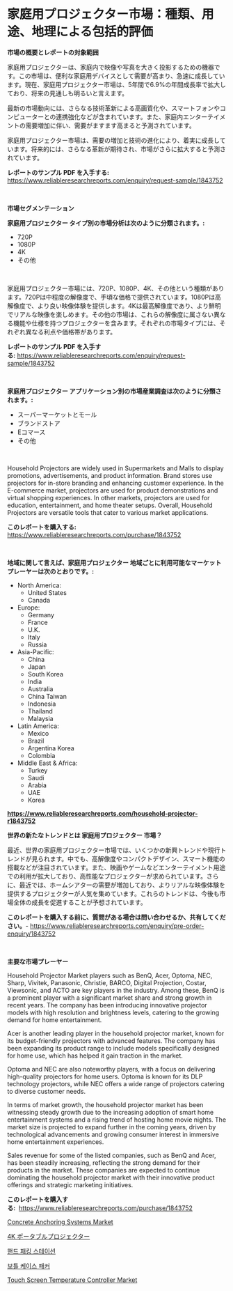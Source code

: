 <p><h1>家庭用プロジェクター市場：種類、用途、地理による包括的評価</h1></p><p><strong>市場の概要とレポートの対象範囲</strong></p>
<p><p>家庭用プロジェクターは、家庭内で映像や写真を大きく投影するための機器です。この市場は、便利な家庭用デバイスとして需要が高まり、急速に成長しています。現在、家庭用プロジェクター市場は、5年間で6.9%の年間成長率で拡大しており、将来の見通しも明るいと言えます。</p><p>最新の市場動向には、さらなる技術革新による高画質化や、スマートフォンやコンピューターとの連携強化などが含まれています。また、家庭内エンターテイメントの需要増加に伴い、需要がますます高まると予測されています。</p><p>家庭用プロジェクター市場は、需要の増加と技術の進化により、着実に成長しています。将来的には、さらなる革新が期待され、市場がさらに拡大すると予測されています。</p></p>
<p><strong>レポートのサンプル PDF を入手する:</strong> <a href="https://www.reliableresearchreports.com/enquiry/request-sample/1843752">https://www.reliableresearchreports.com/enquiry/request-sample/1843752</a></p>
<p>&nbsp;</p>
<p><strong>市場セグメンテーション</strong></p>
<p><strong>家庭用プロジェクター タイプ別の市場分析は次のように分類されます。:</strong></p>
<p><ul><li>720P</li><li>1080P</li><li>4K</li><li>その他</li></ul></p>
<p>&nbsp;</p>
<p><p>家庭用プロジェクター市場には、720P、1080P、4K、その他という種類があります。720Pは中程度の解像度で、手頃な価格で提供されています。1080Pは高解像度で、より良い映像体験を提供します。4Kは最高解像度であり、より鮮明でリアルな映像を楽しめます。その他の市場は、これらの解像度に属さない異なる機能や仕様を持つプロジェクターを含みます。それぞれの市場タイプには、それぞれ異なる利点や価格帯があります。</p></p>
<p><strong>レポートのサンプル PDF を入手する:</strong>&nbsp;<a href="https://www.reliableresearchreports.com/enquiry/request-sample/1843752">https://www.reliableresearchreports.com/enquiry/request-sample/1843752</a></p>
<p>&nbsp;</p>
<p><strong> 家庭用プロジェクター アプリケーション別の市場産業調査は次のように分類されます。:</strong></p>
<p><ul><li>スーパーマーケットとモール</li><li>ブランドストア</li><li>Eコマース</li><li>その他</li></ul></p>
<p>&nbsp;</p>
<p><p>Household Projectors are widely used in Supermarkets and Malls to display promotions, advertisements, and product information. Brand stores use projectors for in-store branding and enhancing customer experience. In the E-commerce market, projectors are used for product demonstrations and virtual shopping experiences. In other markets, projectors are used for education, entertainment, and home theater setups. Overall, Household Projectors are versatile tools that cater to various market applications.</p></p>
<p><strong>このレポートを購入する:</strong>&nbsp; <a href="https://www.reliableresearchreports.com/purchase/1843752">https://www.reliableresearchreports.com/purchase/1843752</a></p>
<p>&nbsp;</p>
<p><strong>地域に関して言えば、家庭用プロジェクター 地域ごとに利用可能なマーケットプレーヤーは次のとおりです。:</strong></p>
<p><ul>
    <li>
        North America:
        <ul>
            <li>United States</li>
            <li>Canada</li>
        </ul>
    </li>
    <li>
        Europe:
        <ul>
            <li>Germany</li>
            <li>France</li>
            <li>U.K.</li>
            <li>Italy</li>
            <li>Russia</li>
        </ul>
    </li>
    <li>
        Asia-Pacific:
        <ul>
            <li>China</li>
            <li>Japan</li>
            <li>South Korea</li>
            <li>India</li>
            <li>Australia</li>
            <li>China Taiwan</li>
            <li>Indonesia</li>
            <li>Thailand</li>
            <li>Malaysia</li>
        </ul>
    </li>
    <li>
        Latin America:
        <ul>
            <li>Mexico</li>
            <li>Brazil</li>
            <li>Argentina Korea</li>
            <li>Colombia</li>
        </ul>
    </li>
    <li>
        Middle East & Africa:
        <ul>
            <li>Turkey</li>
            <li>Saudi</li>
            <li>Arabia</li>
            <li>UAE</li>
            <li>Korea</li>
        </ul>
    </li>
    </ul></p>
<p><strong><a href="https://www.reliableresearchreports.com/household-projector-r1843752">https://www.reliableresearchreports.com/household-projector-r1843752</a></strong>&nbsp;</p>
<p><strong>世界の新たなトレンドとは 家庭用プロジェクター 市場？</strong></p>
<p><p>最近、世界の家庭用プロジェクター市場では、いくつかの新興トレンドや現行トレンドが見られます。中でも、高解像度やコンパクトデザイン、スマート機能の搭載などが注目されています。また、映画やゲームなどエンターテイメント用途での利用が拡大しており、高性能なプロジェクターが求められています。さらに、最近では、ホームシアターの需要が増加しており、よりリアルな映像体験を提供するプロジェクターが人気を集めています。これらのトレンドは、今後も市場全体の成長を促進することが予想されています。</p></p>
<p><strong>このレポートを購入する前に、質問がある場合は問い合わせるか、共有してください。</strong>- <a href="https://www.reliableresearchreports.com/enquiry/pre-order-enquiry/1843752">https://www.reliableresearchreports.com/enquiry/pre-order-enquiry/1843752</a></p>
<p>&nbsp;</p>
<p><strong>主要な市場プレーヤー</strong></p>
<p><p>Household Projector Market players such as BenQ, Acer, Optoma, NEC, Sharp, Vivitek, Panasonic, Christie, BARCO, Digital Projection, Costar, Viewsonic, and ACTO are key players in the industry. Among these, BenQ is a prominent player with a significant market share and strong growth in recent years. The company has been introducing innovative projector models with high resolution and brightness levels, catering to the growing demand for home entertainment.</p><p>Acer is another leading player in the household projector market, known for its budget-friendly projectors with advanced features. The company has been expanding its product range to include models specifically designed for home use, which has helped it gain traction in the market.</p><p>Optoma and NEC are also noteworthy players, with a focus on delivering high-quality projectors for home users. Optoma is known for its DLP technology projectors, while NEC offers a wide range of projectors catering to diverse customer needs.</p><p>In terms of market growth, the household projector market has been witnessing steady growth due to the increasing adoption of smart home entertainment systems and a rising trend of hosting home movie nights. The market size is projected to expand further in the coming years, driven by technological advancements and growing consumer interest in immersive home entertainment experiences.</p><p>Sales revenue for some of the listed companies, such as BenQ and Acer, has been steadily increasing, reflecting the strong demand for their products in the market. These companies are expected to continue dominating the household projector market with their innovative product offerings and strategic marketing initiatives.</p></p>
<p><strong>このレポートを購入する:</strong>&nbsp;&nbsp;<a href="https://www.reliableresearchreports.com/purchase/1843752">https://www.reliableresearchreports.com/purchase/1843752</a></p>
<p><p><a href="https://issuu.com/reportprime-2/docs/concrete-anchoring-systems-market-size-2030.pptx">Concrete Anchoring Systems Market</a></p><p><a href="https://github.com/DonaldShaw1965/Market-Research-Report-List-1/blob/main/546924922519.md">4K ポータブルプロジェクター</a></p><p><a href="https://github.com/Madalyell456456/Market-Research-Report-List-1/blob/main/422439020609.md">핸드 패킹 스테이션</a></p><p><a href="https://github.com/vs019sa3m8x/Market-Research-Report-List-1/blob/main/188147020608.md">보틀 케이스 패커</a></p><p><a href="https://view.publitas.com/reportprime-1/touch-screen-temperature-controller-market-size-focuses-on-market-dynamics-in-depth-analysis-and-future-projections-of-its-market-forecasted-for-period-from-2024-to-2031/">Touch Screen Temperature Controller Market</a></p></p>